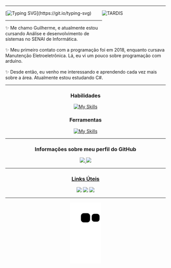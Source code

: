 <hr>
<div>
<img src="https://media1.giphy.com/media/bBUQPfg7l5kAM/giphy.gif?cid=ecf05e47pq82ka4d0ja0caa7nrq45wvmzwoistz42a32gqgu&ep=v1_gifs_search&rid=giphy.gif&ct=g" width="200px" height="100px" align="right" alt="TARDIS">

[![Typing SVG](https://readme-typing-svg.demolab.com?font=Fira+Code&size=30&duration=5000&width=650px&height=100px&color=002CF7&center=true&vCenter=true&lines=Hello+World!;Seja+bem+vindo(a)+ao+meu+perfil!)](https://git.io/typing-svg)
</div>

<hr>

<div>
✨ Me chamo Guilherme, e atualmente estou cursando Análise e desenvolvimento de sistemas no SENAI de Informática. <br>
 <br>
✨ Meu primeiro contato com a programação foi em 2018, enquanto cursava Manutenção Eletroeletrônica. Lá, eu vi um pouco sobre programação com arduíno. <br>
 <br>
✨ Desde então, eu venho me interessando e aprendendo cada vez mais sobre a área. Atualmente estou estudando C#.

</div>


<hr>


<div align="center">
 
### Habilidades
[![My Skills](https://skillicons.dev/icons?i=html,css,cs)](https://skillicons.dev)
 


###  Ferramentas 
[![My Skills](https://skillicons.dev/icons?i=figma,git,vscode,visualstudio,dotnet)](https://skillicons.dev)
</div>

 <hr>
 
 <div align="center">

 ### Informações sobre meu perfil do GitHub 

<p align = "center">
  <a href="https://github.com/GSolivier">
  <img height="160em" src="https://github-readme-stats.vercel.app/api?username=GSolivier&show_icons=true&theme=dark&include_all_commits=true&count_private=true"/>
  <img height="160em" src="https://github-readme-stats.vercel.app/api/top-langs/?username=GSolivier&layout=compact&langs_count=7&theme=dark"/>
</p>
 
 <hr>
 
 
  ### Links Úteis
 
 <div>
   <a href="https://gsolivierdev.vercel.app/" target="_blank"><img src="https://img.shields.io/badge/Portfolio-%23000000.svg?style=for-the-badge&logo=firefox&logoColor=#FF7139)"></a>
  <a href="https://www.linkedin.com/in/guilherme-sousa-oliveira/" target="_blank"><img src="https://img.shields.io/badge/-LinkedIn-%230077B5?style=for-the-badge&logo=linkedin&logoColor=white" target="_blank"></a> 
  <a href = "mailto:guilhermesousa1110@gmail.com"><img src="https://img.shields.io/badge/Gmail-D14836?style=for-the-badge&logo=gmail&logoColor=white" target="_blank"></a>
 </div>
 
 <hr>
 

  ![Snake animation](https://github.com/rafaballerini/rafaballerini/blob/output/github-contribution-grid-snake.svg)
 
 
</div>
 
